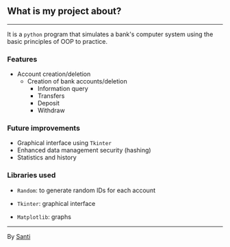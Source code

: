 ## What is my project about?
---
It is a `python` program that simulates a bank's computer system using the basic principles of OOP to practice.

### Features
- Account creation/deletion
	- Creation of bank accounts/deletion
		- Information query
		- Transfers
		- Deposit
		- Withdraw

### Future improvements
- Graphical interface using `Tkinter`
- Enhanced data management security (hashing)
- Statistics and history

### Libraries used
- `Random`: to generate random IDs for each account

- `Tkinter`: graphical interface
- `Matplotlib`: graphs

---
By [Santi](https://github.com/saantii-17/)